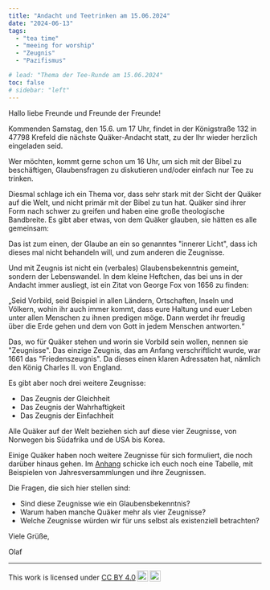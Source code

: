 ```yaml
---
title: "Andacht und Teetrinken am 15.06.2024"
date: "2024-06-13"
tags:
  - "tea time"
  - "meeing for worship"
  - "Zeugnis"
  - "Pazifismus"

# lead: "Thema der Tee-Runde am 15.06.2024"
toc: false
# sidebar: "left"
---
```


Hallo liebe Freunde und Freunde der Freunde!

Kommenden Samstag, den 15.6. um 17 Uhr, findet in der Königstraße 132 in
47798 Krefeld die nächste Quäker-Andacht statt, zu der Ihr wieder
herzlich eingeladen seid.

Wer möchten, kommt gerne schon um 16 Uhr, um sich mit der Bibel zu
beschäftigen, Glaubensfragen zu diskutieren und/oder einfach nur
Tee zu trinken.

Diesmal schlage ich ein Thema vor, dass sehr stark mit der Sicht
der Quäker auf die Welt, und nicht primär mit der Bibel zu tun hat.
Quäker sind ihrer Form nach schwer zu greifen und haben eine große
theologische Bandbreite. Es gibt aber etwas, von dem Quäker glauben,
sie hätten es alle gemeinsam:

Das ist zum einen, der Glaube an ein so genanntes "innerer Licht",
dass ich dieses mal nicht behandeln will, und zum anderen die Zeugnisse.

Und mit Zeugnis ist nicht ein (verbales) Glaubensbekenntnis gemeint,
sondern der Lebenswandel. In dem kleine Heftchen, das bei uns in
der Andacht immer ausliegt, ist ein Zitat von George Fox von 1656
zu finden:

„Seid Vorbild, seid Beispiel in allen Ländern, Ortschaften, Inseln
und Völkern, wohin ihr auch immer kommt, dass eure Haltung und
euer Leben unter allen Menschen zu ihnen predigen möge. Dann werdet
ihr freudig über die Erde gehen und dem von Gott in jedem Menschen
antworten.“

Das, wo für Quäker stehen und worin sie Vorbild sein wollen, nennen
sie "Zeugnisse". Das einzige Zeugnis, das am Anfang verschriftlicht
wurde, war 1661 das "Friedenszeugnis". Da dieses einen klaren Adressaten hat,
nämlich den König Charles II. von England.

Es gibt aber noch drei weitere Zeugnisse:

- Das Zeugnis der Gleichheit
- Das Zeugnis der Wahrhaftigkeit
- Das Zeugnis der Einfachheit

Alle Quäker auf der Welt beziehen sich auf diese vier Zeugnisse,
von Norwegen bis Südafrika und de USA bis Korea.

Einige Quäker haben noch weitere Zeugnisse für sich formuliert,
die noch darüber hinaus gehen. Im [Anhang](2024-06-15-q-zeugnisse.pdf) schicke ich euch noch eine
Tabelle, mit Beispielen von Jahresversammlungen und ihre Zeugnissen.

Die Fragen, die sich hier stellen sind:

- Sind diese Zeugnisse wie ein Glaubensbekenntnis?
- Warum haben manche Quäker mehr als vier Zeugnisse?
- Welche Zeugnisse würden wir für uns selbst als existenziell betrachten?

Viele Grüße,

Olaf

---

<p xmlns:cc="http://creativecommons.org/ns#" >This work is licensed under <a href="https://creativecommons.org/licenses/by/4.0/?ref=chooser-v1" target="_blank" rel="license noopener noreferrer" style="display:inline-block;">CC BY 4.0<img style="height:22px!important;margin-left:3px;vertical-align:text-bottom;" src="https://mirrors.creativecommons.org/presskit/icons/cc.svg?ref=chooser-v1" alt=""><img style="height:22px!important;margin-left:3px;vertical-align:text-bottom;" src="https://mirrors.creativecommons.org/presskit/icons/by.svg?ref=chooser-v1" alt=""></a></p>